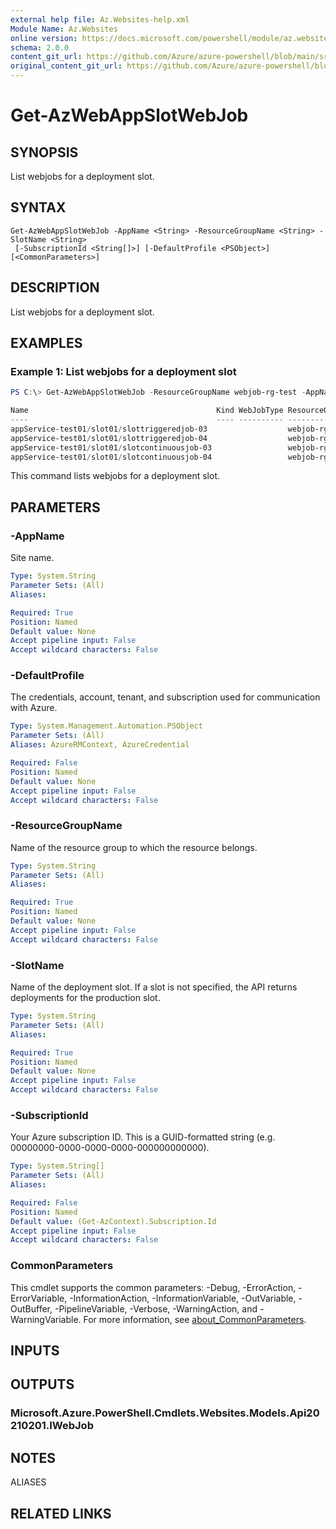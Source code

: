 ```yaml
---
external help file: Az.Websites-help.xml
Module Name: Az.Websites
online version: https://docs.microsoft.com/powershell/module/az.websites/get-azwebappslotwebjob
schema: 2.0.0
content_git_url: https://github.com/Azure/azure-powershell/blob/main/src/Websites/Websites/help/Get-AzWebAppSlotWebJob.md
original_content_git_url: https://github.com/Azure/azure-powershell/blob/main/src/Websites/Websites/help/Get-AzWebAppSlotWebJob.md
---
```


# Get-AzWebAppSlotWebJob

## SYNOPSIS
List webjobs for a deployment slot.

## SYNTAX

```
Get-AzWebAppSlotWebJob -AppName <String> -ResourceGroupName <String> -SlotName <String>
 [-SubscriptionId <String[]>] [-DefaultProfile <PSObject>] [<CommonParameters>]
```

## DESCRIPTION
List webjobs for a deployment slot.

## EXAMPLES

### Example 1: List webjobs for a deployment slot
```powershell
PS C:\> Get-AzWebAppSlotWebJob -ResourceGroupName webjob-rg-test -AppName appService-test01 -SlotName slot01

Name                                          Kind WebJobType ResourceGroupName
----                                          ---- ---------- -----------------
appService-test01/slot01/slottriggeredjob-03                  webjob-rg-test
appService-test01/slot01/slottriggeredjob-04                  webjob-rg-test
appService-test01/slot01/slotcontinuousjob-03                 webjob-rg-test
appService-test01/slot01/slotcontinuousjob-04                 webjob-rg-test
```

This command lists webjobs for a deployment slot.

## PARAMETERS

### -AppName
Site name.

```yaml
Type: System.String
Parameter Sets: (All)
Aliases:

Required: True
Position: Named
Default value: None
Accept pipeline input: False
Accept wildcard characters: False
```

### -DefaultProfile
The credentials, account, tenant, and subscription used for communication with Azure.

```yaml
Type: System.Management.Automation.PSObject
Parameter Sets: (All)
Aliases: AzureRMContext, AzureCredential

Required: False
Position: Named
Default value: None
Accept pipeline input: False
Accept wildcard characters: False
```

### -ResourceGroupName
Name of the resource group to which the resource belongs.

```yaml
Type: System.String
Parameter Sets: (All)
Aliases:

Required: True
Position: Named
Default value: None
Accept pipeline input: False
Accept wildcard characters: False
```

### -SlotName
Name of the deployment slot.
If a slot is not specified, the API returns deployments for the production slot.

```yaml
Type: System.String
Parameter Sets: (All)
Aliases:

Required: True
Position: Named
Default value: None
Accept pipeline input: False
Accept wildcard characters: False
```

### -SubscriptionId
Your Azure subscription ID.
This is a GUID-formatted string (e.g.
00000000-0000-0000-0000-000000000000).

```yaml
Type: System.String[]
Parameter Sets: (All)
Aliases:

Required: False
Position: Named
Default value: (Get-AzContext).Subscription.Id
Accept pipeline input: False
Accept wildcard characters: False
```

### CommonParameters
This cmdlet supports the common parameters: -Debug, -ErrorAction, -ErrorVariable, -InformationAction, -InformationVariable, -OutVariable, -OutBuffer, -PipelineVariable, -Verbose, -WarningAction, and -WarningVariable. For more information, see [about_CommonParameters](http://go.microsoft.com/fwlink/?LinkID=113216).

## INPUTS

## OUTPUTS

### Microsoft.Azure.PowerShell.Cmdlets.Websites.Models.Api20210201.IWebJob

## NOTES

ALIASES

## RELATED LINKS
